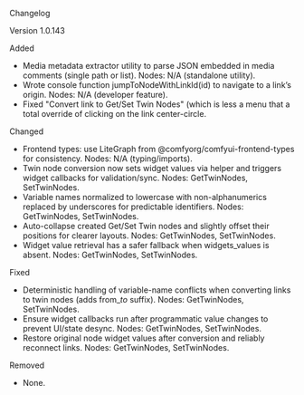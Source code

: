 Changelog

Version 1.0.143

Added
- Media metadata extractor utility to parse JSON embedded in media comments (single path or list). Nodes: N/A (standalone utility).
- Wrote console function jumpToNodeWithLinkId(id) to navigate to a link’s origin. Nodes: N/A (developer feature).
- Fixed "Convert link to Get/Set Twin Nodes" (which is less a menu that a total override of clicking on the link center-circle.

Changed
- Frontend types: use LiteGraph from @comfyorg/comfyui-frontend-types for consistency. Nodes: N/A (typing/imports).
- Twin node conversion now sets widget values via helper and triggers widget callbacks for validation/sync. Nodes: GetTwinNodes, SetTwinNodes.
- Variable names normalized to lowercase with non-alphanumerics replaced by underscores for predictable identifiers. Nodes: GetTwinNodes, SetTwinNodes.
- Auto-collapse created Get/Set Twin nodes and slightly offset their positions for clearer layouts. Nodes: GetTwinNodes, SetTwinNodes.
- Widget value retrieval has a safer fallback when widgets_values is absent. Nodes: GetTwinNodes, SetTwinNodes.

Fixed
- Deterministic handling of variable-name conflicts when converting links to twin nodes (adds from_<origin>_to_<target> suffix). Nodes: GetTwinNodes, SetTwinNodes.
- Ensure widget callbacks run after programmatic value changes to prevent UI/state desync. Nodes: GetTwinNodes, SetTwinNodes.
- Restore original node widget values after conversion and reliably reconnect links. Nodes: GetTwinNodes, SetTwinNodes.

Removed
- None.

